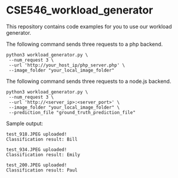 # CSE546_workload_generator

This repository contains code examples for you to use our workload generator.

The following command sends three requests to a php backend.
```
python3 workload_generator.py \
 --num_request 3 \
 --url 'http://your_host_ip/php_server.php' \
 --image_folder "your_local_image_folder"
```

The following command sends three requests to a node.js backend.
```
python3 workload_generator.py \
 --num_request 3 \
 --url 'http://<server_ip>:<server_port>' \
 --image_folder "your_local_image_folder" \
 --prediction_file "ground_truth_prediction_file"
```

Sample output:
```
test_918.JPEG uploaded!
Classification result: Bill

test_934.JPEG uploaded!
Classification result: Emily

test_200.JPEG uploaded!
Classification result: Paul
```
